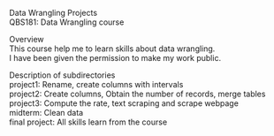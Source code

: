 Data Wrangling Projects\
QBS181: Data Wrangling course

Overview\
This course help me to learn skills about data wrangling.\
I have been given the permission to make my work public.

Description of subdirectories\
project1: Rename, create columns with intervals\
project2: Create columns, Obtain the number of records, merge tables\
project3: Compute the rate, text scraping and scrape webpage\
midterm: Clean data\
final project: All skills learn from the course
